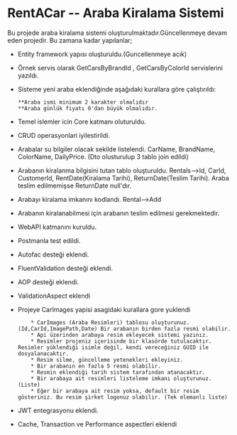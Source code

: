 # RentACar -- Araba Kiralama Sistemi
Bu projede araba kiralama sistemi oluşturulmaktadır.Güncellenmeye devam eden projedir.
Bu zamana kadar yapılanlar;
* Entity framework yapısı oluşturuldu.(Guncellenmeye acık)
* Örnek servis olarak GetCarsByBrandId , GetCarsByColorId servislerini yazıldı.
* Sisteme yeni araba eklendiğinde aşağıdaki kurallara göre çalıştırıldı:

      **Araba ismi minimum 2 karakter olmalıdır
      **Araba günlük fiyatı 0'dan büyük olmalıdır.
      
* Temel islemler icin Core katmanı oluturuldu.
* CRUD operasyonlari iyilestirildi.
* Arabalar su bilgiler olacak sekilde listelendi. CarName, BrandName, ColorName, DailyPrice. (Dto olusturulup 3 tablo join edildi)
* Arabanın kiralanma bilgisini tutan tablo oluşturuldu. Rentals-->Id, CarId, CustomerId, RentDate(Kiralama Tarihi), ReturnDate(Teslim Tarihi). Araba teslim edilmemişse ReturnDate null'dır.
* Arabayı kiralama imkanını kodlandı. Rental-->Add
* Arabanın kiralanabilmesi için arabanın teslim edilmesi gerekmektedir.
* WebAPI katmanını kuruldu.
* Postmanla test edildi.
* Autofac desteği eklendi.
* FluentValidation desteği eklendi.
* AOP desteği eklendi.
* ValidationAspect eklendi
* Projeye CarImages yapisi asagidaki kurallara gore yuklendi

          * CarImages (Araba Resimleri) tablosu oluşturunuz. (Id,CarId,ImagePath,Date) Bir arabanın birden fazla resmi olabilir.
          * Api üzerinden arabaya resim ekleyecek sistemi yazınız.
          * Resimler projeniz içerisinde bir klasörde tutulacaktır. Resimler yüklendiği isimle değil, kendi vereceğiniz GUID ile dosyalanacaktır.
          * Resim silme, güncelleme yetenekleri ekleyiniz.
          * Bir arabanın en fazla 5 resmi olabilir.
          * Resmin eklendiği tarih sistem tarafından atanacaktır.
          * Bir arabaya ait resimleri listeleme imkanı oluşturunuz. (Liste)
          * Eğer bir arabaya ait resim yoksa, default bir resim gösteriniz. Bu resim şirket logonuz olabilir. (Tek elemanlı liste)
          
* JWT entegrasyonu eklendi.
* Cache, Transaction ve Performance aspectleri eklendi
